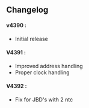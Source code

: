 ## Changelog

#### v4390 :
- Initial release
#### V4391 :
- Improved address handling
- Proper clock handling
#### V4392 :
- Fix for JBD's with 2 ntc